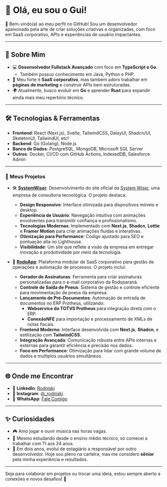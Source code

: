 # 👋 Olá, eu sou o Gui!

🌟 Bem-vindo(a) ao meu perfil no GitHub! Sou um desenvolvedor apaixonado pela arte de criar soluções criativas e organizadas, com foco em SaaS corporativo, APIs e experiências de usuário impactantes.

---

## 🚀 Sobre Mim

- 💻 **Desenvolvedor Fullstack Avançado** com foco em **TypeScript e Go**.  
  - Também possuo conhecimento em Java, Python e PHP.
- 🎯 Meu forte é **SaaS corporativo**, mas também adoro trabalhar em **páginas de marketing** e construir APIs bem estruturadas.
- 🌍 Atualmente, busco evoluir em **Go** e aprender **Rust** para expandir ainda mais meu repertório técnico.

---

## 🛠️ Tecnologias & Ferramentas

- **Frontend**: React (Next.js), Svelte, TailwindCSS, DaisyUI, Shadcn/UI, SkeletonUI, TailwindUI, etc!  
- **Backend**: Go (Golang), Node.js  
- **Banco de Dados**: PostgreSQL, MongoDB, Microsoft SQL Server  
- **Outros**: Docker, CI/CD com GitHub Actions, IndexedDB, Salesforce Admin  

---

### 💼 Meus Projetos

- 🛠️ [**SystemWiser**](https://github.com/rodniski/SystemWiser): Desenvolvimento do site oficial da [System Wiser](https://systemwiser.com), uma empresa de consultoria tecnológica. O projeto destaca:
  - **Design Responsivo**: Interface otimizada para dispositivos móveis e desktop.
  - **Experiência de Usuário**: Navegação intuitiva com animações envolventes para transmitir confiança e profissionalismo.
  - **Tecnologias Modernas**: Implementado com **Next.js**, **Shadcn**, **Lottie** e **Framer Motion** para criar animações fluidas e interativas.
  - **Otimização para Performance**: Código ajustado para SEO e pontuação alta no Lighthouse.
  - **Visibilidade**: Um site que reflete a visão da empresa em entregar inovação e produtividade por meio da tecnologia.

- 🚛 [**RodoApp**](https://github.com/rodniski/RodoApp): Plataforma modular de SaaS corporativo para gestão de operações e automação de processos. O projeto inclui:
  - **Gerador de Assinaturas**: Ferramenta para criar assinaturas personalizadas para o e-mail corporativo da Rodoparaná.
  - **Controle de Saída de Pneus**: Sistema de gestão e controle eficiente para movimentação de pneus da empresa.
  - **Lançamento de Pré-Documentos**: Automação de entrada de documentos no ERP Protheus, utilizando:
    - **Webservice do TOTVS Protheus** para integração direta com o ERP.
    - **ConexãoNFE** para importação e processamento de XMLs de notas fiscais.
  - **Frontend Moderno**: Interface desenvolvida com **Next.js**, **Shadcn**, e estilização com **TailwindCSS**.
  - **Integração Avançada**: Comunicação robusta entre APIs internas e externas para garantir eficiência e precisão nos dados.
  - **Foco em Performance**: Otimização para lidar com grande volume de dados e múltiplos usuários simultâneos.

---

## 🌐 Onde me Encontrar

- 💼 **LinkedIn**: [Rodniski](https://www.linkedin.com/in/rodniski/)  
- 📸 **Instagram**: [@_rodniski](https://www.instagram.com/_rodniski/)  
- 📱 **WhatsApp**: [Fale Comigo](https://wa.me/5541991064298)  

---

## ✨ Curiosidades

- 🎮 Amo jogar e ouvir música nas horas vagas.  
- 🔭 Mesmo estudando desde o ensino médio técnico, só comecei a trabalhar com TI aos 24 anos.  
- 🚀 Em dois anos, evoluí de estagiário a responsável por outro desenvolvedor. Hoje sou pleno na carteira, mas me considero **sênior** pela minha experiência e resultados.

---

Seja para colaborar em projetos ou trocar uma ideia, estou sempre aberto a conexões e novos desafios! 🚀
